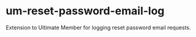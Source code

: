 # um-reset-password-email-log
Extension to Ultimate Member for logging reset password email requests.
